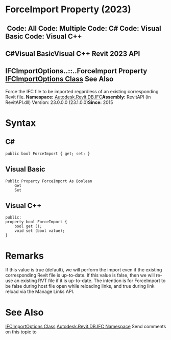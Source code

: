 # ForceImport Property (2023)

﻿
 Code: All Code: Multiple Code: C# Code: Visual Basic Code: Visual C++   
---  
C#Visual BasicVisual C++
Revit 2023 API  
---  
IFCImportOptions..::..ForceImport Property   
[IFCImportOptions Class](f98f40e2-dbab-4b4c-7fcb-36df9b35cad5.md "IFCImportOptions Class") See Also  
---  
Force the IFC file to be imported regardless of an existing corresponding Revit file. 
**Namespace:** [Autodesk.Revit.DB.IFC](b823fafb-1ba1-896b-4097-142c2817ce74.md "Autodesk.Revit.DB.IFC Namespace")**Assembly:** RevitAPI (in RevitAPI.dll) Version: 23.0.0.0 (23.1.0.0)**Since:** 2015 
# Syntax
C#  
---  
```text
public bool ForceImport { get; set; }
```
  
Visual Basic  
---  
```text
Public Property ForceImport As Boolean
	Get
	Set
```
  
Visual C++  
---  
```text
public:
property bool ForceImport {
	bool get ();
	void set (bool value);
}
```
  
# Remarks
If this value is true (default), we will perform the import even if the existing corresponding Revit file is up-to-date. If this value is false, then we will re-use an existing RVT file if it is up-to-date. The intention is for ForceImport to be false during host file open while reloading links, and true during link reload via the Manage Links API. 
# See Also
[IFCImportOptions Class](f98f40e2-dbab-4b4c-7fcb-36df9b35cad5.md "IFCImportOptions Class")
[Autodesk.Revit.DB.IFC Namespace](b823fafb-1ba1-896b-4097-142c2817ce74.md "Autodesk.Revit.DB.IFC Namespace")
Send comments on this topic to 